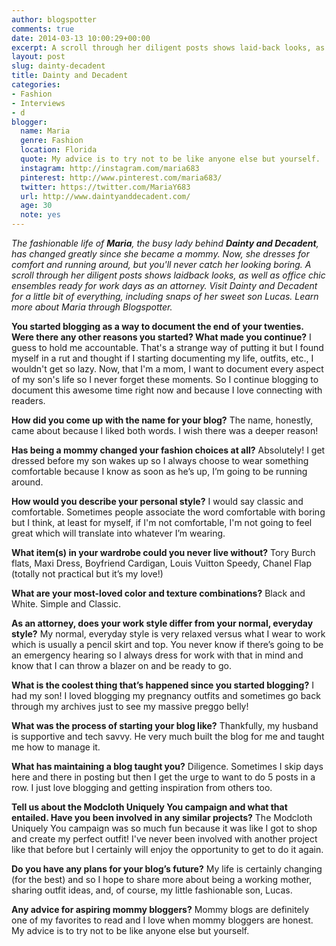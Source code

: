 ```yaml
---
author: blogspotter
comments: true
date: 2014-03-13 10:00:29+00:00
excerpt: A scroll through her diligent posts shows laid-back looks, as well as office chic ensembles ready for work days as an attorney. Visit Dainty and Decadent for a little bit of everything.
layout: post
slug: dainty-decadent
title: Dainty and Decadent
categories:
- Fashion
- Interviews
- d
blogger:
  name: Maria
  genre: Fashion
  location: Florida
  quote: My advice is to try not to be like anyone else but yourself.
  instagram: http://instagram.com/maria683
  pinterest: http://www.pinterest.com/maria683/
  twitter: https://twitter.com/MariaY683
  url: http://www.daintyanddecadent.com/
  age: 30
  note: yes
---
```


_The fashionable life of **Maria**, the busy lady behind **Dainty and Decadent**, has changed greatly since she became a mommy. Now, she dresses for comfort and running around, but you'll never catch her looking boring. A scroll through her diligent posts shows laidback looks, as well as office chic ensembles ready for work days as an attorney. Visit Dainty and Decadent for a little bit of everything, including snaps of her sweet son Lucas. Learn more about Maria through Blogspotter._

**You started blogging as a way to document the end of your twenties. Were there any other reasons you started? What made you continue?** I guess to hold me accountable. That's a strange way of putting it but I found myself in a rut and thought if I starting documenting my life, outfits, etc., I wouldn't get so lazy. Now, that I'm a mom, I want to document every aspect of my son's life so I never forget these moments. So I continue blogging to document this awesome time right now and because I love connecting with readers.

**How did you come up with the name for your blog?** The name, honestly, came about because I liked both words. I wish there was a deeper reason!

**Has being a mommy changed your fashion choices at all?** Absolutely! I get dressed before my son wakes up so I always choose to wear something comfortable because I know as soon as he’s up, I’m going to be running around.

**How would you describe your personal style?** I would say classic and comfortable. Sometimes people associate the word comfortable with boring but I think, at least for myself, if I'm not comfortable, I'm not going to feel great which will translate into whatever I’m wearing.

**What item(s) in your wardrobe could you never live without?** Tory Burch flats, Maxi Dress, Boyfriend Cardigan, Louis Vuitton Speedy, Chanel Flap (totally not practical but it’s my love!)

**What are your most-loved color and texture combinations?** Black and White. Simple and Classic.

**As an attorney, does your work style differ from your normal, everyday style?** My normal, everyday style is very relaxed versus what I wear to work which is usually a pencil skirt and top. You never know if there’s going to be an emergency hearing so I always dress for work with that in mind and know that I can throw a blazer on and be ready to go.

**What is the coolest thing that’s happened since you started blogging?** I had my son! I loved blogging my pregnancy outfits and sometimes go back through my archives just to see my massive preggo belly!

**What was the process of starting your blog like?** Thankfully, my husband is supportive and tech savvy. He very much built the blog for me and taught me how to manage it.

**What has maintaining a blog taught you?** Diligence. Sometimes I skip days here and there in posting but then I get the urge to want to do 5 posts in a row. I just love blogging and getting inspiration from others too.

**Tell us about the Modcloth Uniquely You campaign and what that entailed. Have you been involved in any similar projects?** The Modcloth Uniquely You campaign was so much fun because it was like I got to shop and create my perfect outfit! I've never been involved with another project like that before but I certainly will enjoy the opportunity to get to do it again.

**Do you have any plans for your blog’s future?** My life is certainly changing (for the best) and so I hope to share more about being a working mother, sharing outfit ideas, and, of course, my little fashionable son, Lucas.

**Any advice for aspiring mommy bloggers?** Mommy blogs are definitely one of my favorites to read and I love when mommy bloggers are honest. My advice is to try not to be like anyone else but yourself.
